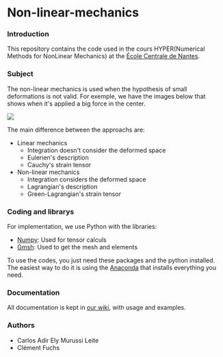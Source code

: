 # Non-linear-mechanics

### Introduction

This repository contains the code used in the cours HYPER(Numerical Methods for NonLinear Mechanics) at the [École Centrale de Nantes](https://www.ec-nantes.fr/).


### Subject

The non-linear mechanics is used when the hypothesis of small deformations is not valid. For exemple, we have the images below that shows when it's applied a big force in the center.


![](https://github.com/carlos-adir/Non-linear-mechanics/blob/main/img/LinearMechanics.png)

The main difference between the approachs are:

* Linear mechanics
    + Integration doesn't consider the deformed space
    + Eulerien's description
    + Cauchy's strain tensor
* Non-linear mechanics
    + Integration considers the deformed space
    + Lagrangian's description
    + Green-Lagrangian's strain tensor



### Coding and librarys

For implementation, we use Python with the libraries:

* [Numpy](https://numpy.org/doc/): Used for tensor calculs
* [Gmsh](https://gmsh.info/): Used to get the mesh and elements

To use the codes, you just need these packages and the python installed. The easiest way to do it is using the [Anaconda](https://www.anaconda.com/) that installs everything you need.


### Documentation

All documentation is kept in [our wiki](https://github.com/carlos-adir/Non-linear-mechanics/wiki), with usage and examples.


### Authors

* Carlos Adir Ely Murussi Leite
* Clément Fuchs